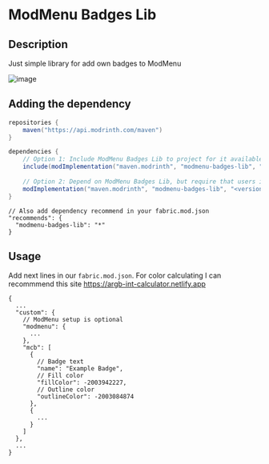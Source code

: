 # ModMenu Badges Lib

## Description

Just simple library for add own badges to ModMenu

![image](https://user-images.githubusercontent.com/33298273/233725872-902aa00e-618d-48d3-b594-990d2cad85ae.png)


## Adding the dependency

```gradle
repositories {
    maven("https://api.modrinth.com/maven")
}

dependencies {
    // Option 1: Include ModMenu Badges Lib to project for it available within your own jar (additional ~5kb)
    include(modImplementation("maven.modrinth", "modmenu-badges-lib", "<version>"))
    
    // Option 2: Depend on ModMenu Badges Lib, but require that users install it manually
    modImplementation("maven.modrinth", "modmenu-badges-lib", "<version>")
}
```

```json5
// Also add dependency recommend in your fabric.mod.json
"recommends": {
  "modmenu-badges-lib": "*"
}
```

## Usage

Add next lines in our `fabric.mod.json`. For color calculating I can recommmend this site https://argb-int-calculator.netlify.app

```json5
{
  ...
  "custom": {
    // ModMenu setup is optional
    "modmenu": {
      ...
    },
    "mcb": [
      {
        // Badge text
        "name": "Example Badge",
        // Fill color
        "fillColor": -2003942227,
        // Outline color
        "outlineColor": -2003084874
      },
      {
        ...
      }
    ]
  },
  ...
}
```
